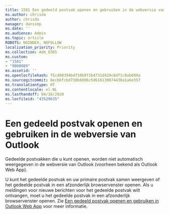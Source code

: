 ```yaml
---
title: 1581 Een gedeeld postvak openen en gebruiken in de webversie van Outlook
ms.author: chrisda
author: chrisda
manager: dansimp
ms.date: ''
ms.audience: Admin
ms.topic: article
ROBOTS: NOINDEX, NOFOLLOW
localization_priority: Priority
ms.collection: Adm_O365
ms.custom:
- "1581"
- "9000089"
ms.assetid: ''
ms.openlocfilehash: f5cd90394b4f10b9f2b4731d429c6df1c8ab699a
ms.sourcegitcommit: 6ecb6fcbd738b8896c5d616130074438a1a6e357
ms.translationtype: HT
ms.contentlocale: nl-NL
ms.lasthandoff: 04/16/2020
ms.locfileid: "43529635"
---
```

# <a name="open-and-use-a-shared-mailbox-in-outlook-on-the-web"></a>Een gedeeld postvak openen en gebruiken in de webversie van Outlook

Gedeelde postvakken die u kunt openen, worden niet automatisch weergegeven in de webversie van Outlook (voorheen bekend als Outlook Web App).

U kunt het gedeelde postvak en uw primaire postvak samen weergeven of het gedeelde postvak in een afzonderlijk browservenster openen. Als u meldingen voor nieuwe berichten voor het gedeelde postvak wilt ontvangen, moet u het gedeelde postvak in een afzonderlijk browservenster openen. Zie [Een gedeeld postvak openen en gebruiken in Outlook Web App](https://support.office.com/nl-NL/article/Add-a-shared-mailbox-to-Outlook-on-the-web-98b5a90d-4e38-415d-a030-f09a4cd28207) voor meer informatie.
